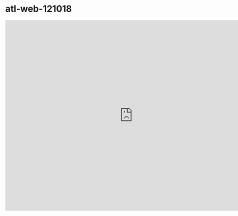 # atl-web-121018

<iframe src="https://calendar.google.com/calendar/embed?height=600&amp;wkst=1&amp;bgcolor=%23FFFFFF&amp;src=flatironschool.com_pplpbe55n20s4ubuseedd5qj4s%40group.calendar.google.com&amp;color=%23A32929&amp;ctz=America%2FNew_York" style="border-width:0" width="800" height="600" frameborder="0" scrolling="no"></iframe>

